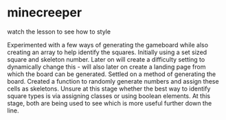 # minecreeper


watch the lesson to see how to style


Experimented with a few ways of generating the gameboard while also creating an array to help identify the squares.
Initially using a set sized square and skeleton number. Later on will create a difficulty setting to dynamically change this - will also later on create a landing page from which the board can be generated.
Settled on a method of generating the board. Created a function to randomly generate numbers and assign these cells as skeletons. Unsure at this stage whether the best way to identify square types is via assigning classes or using boolean elements. At this stage, both are being used to see which is more useful further down the line.
